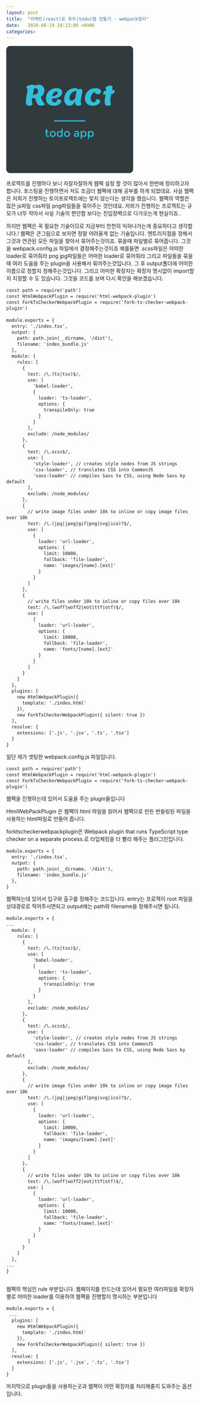 ```yaml
---
layout: post
title:  "리액트(react)로 투두(todo)앱 만들기 - webpack정리"
date:   2020-08-19 18:22:00 +0900
categories: 
---
```


![800x800](../assets/img/blog/react01.png "image1")

프로젝트를 진행하다 보니 자잘자잘하게 웹팩 설정 할 것이 많아서 한번에 정리하고자 합니다. 포스팅을 진행하면서 저도 조금더 웹팩에 대해 공부를 하게 되었데요. 사실 웹팩은 저희가 진행하는 토이프로젝트에는 맞지 않는다는 생각을 했습니다. 웹팩의 역할은 많은 js파일 css파일 png파일들을 묶어주는 것인데요. 저희가 진행하는 프로젝트는 규모가 너무 작아서 사실 기술의 편안함 보다는 진입장벽으로 다가오는게 현실이죠.. 

 

하지만 웹팩은 꼭 필요한 기술이므로 지금부터 천천히 익혀나가는게 중요하다고 생각합니다.! 웹팩은 큰그림으로 보자면 정말 어려울게 없는 기술입니다. 엔트리지점을 정해서 그것과 연관된 모든 파일을 찾아서 묶어주는것이죠. 묶을때 파일별로 묶어줍니다. 그것을 webpack.config.js 파일에서 결정해주는것이죠 예를들면 .scss파일은 어떠한 loader로 묶어줘라 png jpg파일들은 어떠한 loader로 묶어줘라 그리고 파일들을 묶을때 여러 도움을 주는 plugin을 사용해서 묶어주는것입니다. 그 후 output폴더에 어떠한 이름으로 정할지 정해주는것입니다. 그리고 어떠한 확장자는 확장자 명시없이 import할지 지정할 수 도 있습니다. 그것을 코드를 보며 다시 확인을 해보겠습니다. 

 
```
const path = require('path')
const HtmlWebpackPlugin = require('html-webpack-plugin')
const ForkTsCheckerWebpackPlugin = require('fork-ts-checker-webpack-plugin')

module.exports = {
  entry: './index.tsx',
  output: {
    path: path.join(__dirname, '/dist'),
    filename: 'index_bundle.js'
  },
  module: {
    rules: [
      {
        test: /\.(ts|tsx)$/,
        use: [
          'babel-loader',
          {
            loader: 'ts-loader',
            options: {
              transpileOnly: true
            }
          }
        ],
        exclude: /node_modules/
      },
      {
        test: /\.scss$/,
        use: [
          'style-loader', // creates style nodes from JS strings
          'css-loader', // translates CSS into CommonJS
          'sass-loader' // compiles Sass to CSS, using Node Sass by default
        ],
        exclude: /node_modules/
      },
      {
        // write image files under 10k to inline or copy image files over 10k
        test: /\.(jpg|jpeg|gif|png|svg|ico)?$/,
        use: [
          {
            loader: 'url-loader',
            options: {
              limit: 10000,
              fallback: 'file-loader',
              name: 'images/[name].[ext]'
            }
          }
        ]
      },
      {
        // write files under 10k to inline or copy files over 10k
        test: /\.(woff|woff2|eot|ttf|otf)$/,
        use: [
          {
            loader: 'url-loader',
            options: {
              limit: 10000,
              fallback: 'file-loader',
              name: 'fonts/[name].[ext]'
            }
          }
        ]
      }
    ]
  },
  plugins: [
    new HtmlWebpackPlugin({
      template: './index.html'
    }),
    new ForkTsCheckerWebpackPlugin({ silent: true })
  ],
  resolve: {
    extensions: ['.js', '.jsx', '.ts', '.tsx']
  }
}
 ```

일단 제가 셋팅한 webpack.config.js 파일입니다.  

 
```
const path = require('path')
const HtmlWebpackPlugin = require('html-webpack-plugin')
const ForkTsCheckerWebpackPlugin = require('fork-ts-checker-webpack-plugin')
```
웹팩을 진행하는데 있어서 도움을 주는 plugin들입니다

HtmlWebPackPlugin 은 웹팩이 html 파일을 읽어서 웹팩으로 만든 번들링된 파일을 사용하는 html파일로 만들어 줍니다. 

forktscheckerwebpackplugin은 Webpack plugin that runs TypeScript type checker on a separate process.로 타입체킹을 더 빨리 해주는 플러그인입니다. 

 
```
module.exports = {
  entry: './index.tsx',
  output: {
    path: path.join(__dirname, '/dist'),
    filename: 'index_bundle.js'
  },
}
 ```

웹팩하는데 있어서 입구와 출구를 정해주는 코드입니다. entry는 프로젝이 root 파일을 상대경로로 적어주시면되고 output에는 path와 filename을 정해주시면 됩니다. 

 
```
module.exports = {
...
  module: {
    rules: [
      {
        test: /\.(ts|tsx)$/,
        use: [
          'babel-loader',
          {
            loader: 'ts-loader',
            options: {
              transpileOnly: true
            }
          }
        ],
        exclude: /node_modules/
      },
      {
        test: /\.scss$/,
        use: [
          'style-loader', // creates style nodes from JS strings
          'css-loader', // translates CSS into CommonJS
          'sass-loader' // compiles Sass to CSS, using Node Sass by default
        ],
        exclude: /node_modules/
      },
      {
        // write image files under 10k to inline or copy image files over 10k
        test: /\.(jpg|jpeg|gif|png|svg|ico)?$/,
        use: [
          {
            loader: 'url-loader',
            options: {
              limit: 10000,
              fallback: 'file-loader',
              name: 'images/[name].[ext]'
            }
          }
        ]
      },
      {
        // write files under 10k to inline or copy files over 10k
        test: /\.(woff|woff2|eot|ttf|otf)$/,
        use: [
          {
            loader: 'url-loader',
            options: {
              limit: 10000,
              fallback: 'file-loader',
              name: 'fonts/[name].[ext]'
            }
          }
        ]
      }
    ]
  },
...
}
 
```
웹팩의 핵심인 rule 부분입니다. 웹페이지를 만드는데 있어서 필요한 여러파일을 확장자 별로 어떠한 loader를 이용하여 웹팩을 진행할지 명시하는 부분입니다 

 
```
module.exports = {
 ...
  plugins: [
    new HtmlWebpackPlugin({
      template: './index.html'
    }),
    new ForkTsCheckerWebpackPlugin({ silent: true })
  ],
  resolve: {
    extensions: ['.js', '.jsx', '.ts', '.tsx']
  }
}
 ```

마지막으로 plugin들을 사용하는곳과 웹팩이 어떤 확장자를 처리해줄지 도와주는 옵션입니다. 